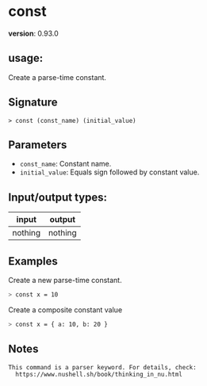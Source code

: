 # const

**version**: 0.93.0

## **usage**:

Create a parse-time constant.

## Signature

`> const (const_name) (initial_value)`

## Parameters

- `const_name`: Constant name.
- `initial_value`: Equals sign followed by constant value.

## Input/output types:

| input   | output  |
| ------- | ------- |
| nothing | nothing |

## Examples

Create a new parse-time constant.

```bash
> const x = 10
```

Create a composite constant value

```bash
> const x = { a: 10, b: 20 }
```

## Notes

```text
This command is a parser keyword. For details, check:
  https://www.nushell.sh/book/thinking_in_nu.html
```
